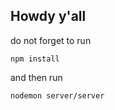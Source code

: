 ## Howdy y'all

do not forget to run 
```
npm install
```

and then run
```
nodemon server/server
```